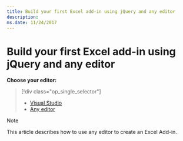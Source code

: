 ```yaml
---
title: Build your first Excel add-in using jQuery and any editor
description: 
ms.date: 11/24/2017 
---
```


# Build your first Excel add-in using jQuery and any editor

**Choose your editor:**  
> [!div class="op_single_selector"]
> - [Visual Studio](../quickstarts/excel-quickstart-jquery-vs.md)
> - [Any editor](../quickstarts/excel-quickstart-jquery.md)

> [!NOTE]
> This article describes how to use any editor to create an Excel Add-in. 